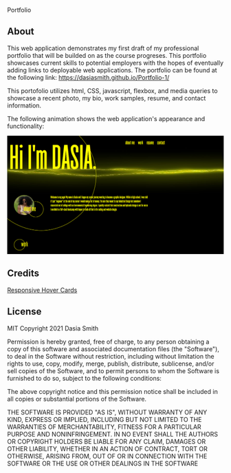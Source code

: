 Portfolio

## About

This web application demonstrates my first draft of my professional portfolio that will be builded on as the course progreses. This portfolio showcases current skills to potential
employers with the hopes of eventually adding links to deployable web applications. The portfolio can be found at the following link: https://dasiasmith.github.io/Portfolio-1/

This portofolio utilizes html, CSS, javascript, flexbox, and media queries to showcase a recent photo, my bio, work samples, resume, and contact information. 


The following animation shows the web application's appearance and functionality:

![PortfolioScreenshot](./Assets/PortfolioScreenshot.PNG)

## Credits

[Responsive Hover Cards](https://codepen.io/francisco-kataldo/pen/LBBryV?editors=1100)

## License

MIT
Copyright 2021 Dasia Smith

Permission is hereby granted, free of charge, to any person obtaining a copy of this software and associated documentation files (the "Software"), to deal in the Software without restriction, including without limitation the rights to use, copy, modify, merge, publish, distribute, sublicense, and/or sell copies of the Software, and to permit persons to whom the Software is furnished to do so, subject to the following conditions:

The above copyright notice and this permission notice shall be included in all copies or substantial portions of the Software.

THE SOFTWARE IS PROVIDED "AS IS", WITHOUT WARRANTY OF ANY KIND, EXPRESS OR IMPLIED, INCLUDING BUT NOT LIMITED TO THE WARRANTIES OF MERCHANTABILITY, FITNESS FOR A PARTICULAR PURPOSE AND NONINFRINGEMENT. IN NO EVENT SHALL THE AUTHORS OR COPYRIGHT HOLDERS BE LIABLE FOR ANY CLAIM, DAMAGES OR OTHER LIABILITY, WHETHER IN AN ACTION OF CONTRACT, TORT OR OTHERWISE, ARISING FROM, OUT OF OR IN CONNECTION WITH THE SOFTWARE OR THE USE OR OTHER DEALINGS IN THE SOFTWARE

